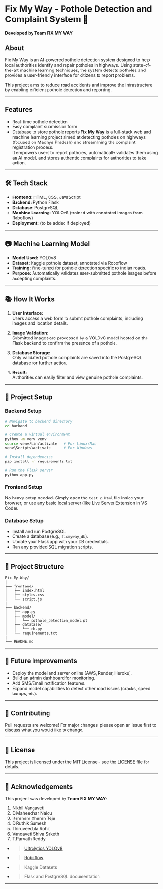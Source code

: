 # Fix My Way - Pothole Detection and Complaint System 🚧

**Developed by Team FIX MY WAY**

## About
Fix My Way is an AI-powered pothole detection system designed to help local authorities identify and repair potholes in highways. Using state-of-the-art machine learning techniques, the system detects potholes and provides a user-friendly interface for citizens to report problems.

This project aims to reduce road accidents and improve the infrastructure by enabling efficient pothole detection and reporting.

---

## Features
- Real-time pothole detection
- Easy complaint submission form
- Database to store pothole reports
**Fix My Way** is a full-stack web and machine learning project aimed at detecting potholes on highways (focused on Madhya Pradesh) and streamlining the complaint registration process.  
It empowers users to report potholes, automatically validates them using an AI model, and stores authentic complaints for authorities to take action.

---

## 🛠️ Tech Stack

- **Frontend:** HTML, CSS, JavaScript
- **Backend:** Python Flask
- **Database:** PostgreSQL
- **Machine Learning:** YOLOv8 (trained with annotated images from Roboflow)
- **Deployment:** (to be added if deployed)

---

## 📷 Machine Learning Model

- **Model Used:** YOLOv8
- **Dataset:** Kaggle pothole dataset, annotated via Roboflow
- **Training:** Fine-tuned for pothole detection specific to Indian roads.
- **Purpose:** Automatically validates user-submitted pothole images before accepting complaints.

---

## 📚 How It Works

1. **User Interface:**  
   Users access a web form to submit pothole complaints, including images and location details.

2. **Image Validation:**  
   Submitted images are processed by a YOLOv8 model hosted on the Flask backend to confirm the presence of a pothole.

3. **Database Storage:**  
   Only validated pothole complaints are saved into the PostgreSQL database for further action.

4. **Result:**  
   Authorities can easily filter and view genuine pothole complaints.

---

## 🚀 Project Setup

### Backend Setup
```bash
# Navigate to backend directory
cd backend

# Create a virtual environment
python -m venv venv
source venv/bin/activate   # For Linux/Mac
venv\Scripts\activate      # For Windows

# Install dependencies
pip install -r requirements.txt

# Run the Flask server
python app.py
```

### Frontend Setup
No heavy setup needed. Simply open the `test_2.html` file inside your browser, or use any basic local server (like Live Server Extension in VS Code).

### Database Setup
- Install and run PostgreSQL.
- Create a database (e.g., `fixmyway_db`).
- Update your Flask app with your DB credentials.
- Run any provided SQL migration scripts.

---

## 📁 Project Structure

```
Fix-My-Way/
|
├── frontend/
│   ├── index.html
│   ├── styles.css
│   └── script.js
|
├── backend/
│   ├── app.py
│   ├── model/
│   │   └── pothole_detection_model.pt
│   ├── database/
│   │   └── db.py
│   └── requirements.txt
|
└── README.md
```

---

## 🎯 Future Improvements

- Deploy the model and server online (AWS, Render, Heroku).
- Build an admin dashboard for monitoring.
- Add SMS/Email notification features.
- Expand model capabilities to detect other road issues (cracks, speed bumps, etc).

---

## 🤝 Contributing

Pull requests are welcome! For major changes, please open an issue first to discuss what you would like to change.

---

## 📄 License

This project is licensed under the MIT License - see the [LICENSE](LICENSE) file for details.

---

## 🙏 Acknowledgements
This project was developed by **Team FIX MY WAY**:
1. Nikhil Vangaveti
2. D.Maheedhar Naidu
3. Karanam Charan Teja
4. D.Ruthik Sumesh
5. Thiruveedula Rohit
6. Vangaveti Shiva Saketh
7. T.Parvath Reddy



- >[Ultralytics YOLOv8](https://github.com/ultralytics/ultralytics)
- >[Roboflow](https://roboflow.com/)
- >Kaggle Datasets
- >Flask and PostgreSQL documentation



---
